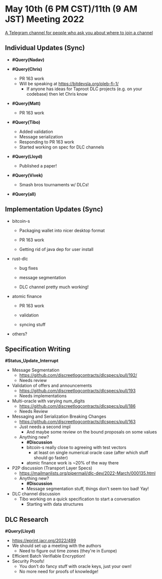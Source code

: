 # May 10th (6 PM CST)/11th (9 AM JST) Meeting 2022

[A Telegram channel for people who ask you about where to join a channel](https://t.me/BitcoinDLCs)

## Individual Updates (Sync)

* **#Query(Nadav)**
* **#Query(Chris)**
  * PR 163 work
  * Will be speaking at https://bitdevsla.org/pleb-fi-1/
    * If anyone has ideas for Taproot DLC projects (e.g. on your codebase) then let Chris know

* **#Query(Matt)**
  * PR 163 work

* **#Query(Tibo)**
  * Added validation
  * Message serialization
  * Responding to PR 163 work
  * Started working on spec for DLC channels

* **#Query(Lloyd)**
  * Published a paper!

* **#Query(Vivek)**
  * Smash bros tournaments w/ DLCs!

* **#Query(all)**

## Implementation Updates (Sync)

* bitcoin-s
  * Packaging wallet into nicer desktop format

  * PR 163 work

  * Getting rid of java dep for user install

* rust-dlc
  * bug fixes

  * message segmentation

  * DLC channel pretty much working!

* atomic finance
  * PR 163 work

  * validation

  * syncing stuff

* others?

## Specification Writing

**#Status_Update_Interrupt**

* Message Segmentation
  * https://github.com/discreetlogcontracts/dlcspecs/pull/192/
  * Needs review
* Validation of offers and announcements
  * https://github.com/discreetlogcontracts/dlcspecs/pull/193
  * Needs implementations
* Multi-oracle with varying num_digits
  * https://github.com/discreetlogcontracts/dlcspecs/pull/186
  * Needs Review
* Messaging and Serialization Breaking Changes
  * https://github.com/discreetlogcontracts/dlcspecs/pull/163
  * Just needs a second impl
    * And maybe some review on the bound proposals on some values
  * Anything new?
    * **#Discussion**
    * bitcoin-s really close to agreeing with test vectors
      * at least on single numerical oracle case (after which stuff should go faster)
    * atomic finance work is ~20% of the way there
* P2P discussion (Transport Layer Specs)
  * https://mailmanlists.org/pipermail/dlc-dev/2022-March/000135.html
  * Anything new?
    * **#Discussion**
    * Message segmentation stuff, things don't seem too bad! Yay!
* DLC channel discussion
  * Tibo working on a quick specification to start a conversation
    * Starting with data structures

## DLC Research

**#Query(Lloyd)**

* https://eprint.iacr.org/2022/499
* We should set up a meeting with the authors
  * Need to figure out time zones (they're in Europe)
* Efficient Batch Verifiable Encryption!
* Security Proofs!
  * You don't do fancy stuff with oracle keys, just your own!
  * No more need for proofs of knowledge!